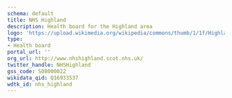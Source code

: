 ```yaml
---
schema: default
title: NHS Highland
description: Health board for the Highland area 
logo: 'https://upload.wikimedia.org/wikipedia/commons/thumb/1/1f/Highland_in_Scotland.svg/800px-Highland_in_Scotland.svg.png'
type:
- Health board
portal_url: ''
org_url: http://www.nhshighland.scot.nhs.uk/
twitter_handle: NHSHighland
gss_code: S08000022
wikidata_qid: Q16933537
wdtk_id: nhs_highland
---
```

